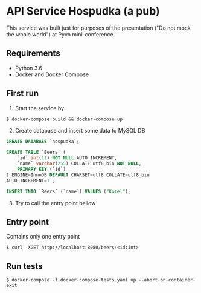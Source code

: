 API Service Hospudka (a pub)
=====
This service was built just for purposes of the presentation ("Do not mock the whole world") at Pyvo mini-conference.

Requirements
-----

* Python 3.6
* Docker and Docker Compose

First run
-----

1. Start the service by

```
$ docker-compose build && docker-compose up
```

2. Create database and insert some data to MySQL DB

```sql
CREATE DATABASE `hospudka`;

CREATE TABLE `Beers` (
    `id` int(11) NOT NULL AUTO_INCREMENT,
    `name` varchar(255) COLLATE utf8_bin NOT NULL,
    PRIMARY KEY (`id`)
) ENGINE=InnoDB DEFAULT CHARSET=utf8 COLLATE=utf8_bin
AUTO_INCREMENT=1 ;

INSERT INTO `Beers` (`name`) VALUES ("Kozel");
```

3. Try to call the entry point bellow

Entry point
-----
Contains only one entry point

```
$ curl -XGET http://localhost:8080/beers/<id:int>
```

Run tests
-----

```
$ docker-compose -f docker-compose-tests.yaml up --abort-on-container-exit
```

